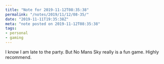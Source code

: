 ```yaml
---
title: "Note for 2019-11-12T08:35:38"
permalink: "/notes/2019/11/12/08-35/"
date: "2019-11-11T19:35:38Z"
meta: "note posted on 2019-11-12T08:35:38"
tags:
- personal
- gaming
---
```

I know I am late to the party. But No Mans Sky really is a fun game. Highly recommend.
